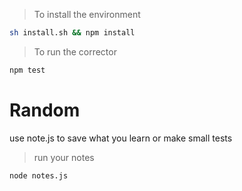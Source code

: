 
> To install the environment
``` bash
sh install.sh && npm install
```

> To run the corrector
``` bash
npm test
```

# Random
use note.js to save what you learn or make small tests

> run your notes
``` bash
node notes.js
```
